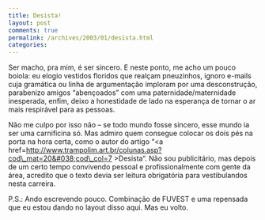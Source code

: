 ```yaml
---
title: Desista!
layout: post
comments: true
permalink: /archives/2003/01/desista.html
categories:
---
```

Ser macho, pra mim, é ser sincero. E neste ponto, me acho um pouco boiola: eu elogio vestidos floridos que realçam pneuzinhos, ignoro e-mails cuja gramática ou linha de argumentação imploram por uma desconstrução, parabenizo amigos &#8220;abençoados&#8221; com uma paternidade/maternidade inesperada, enfim, deixo a honestidade de lado na esperança de tornar o ar mais respirável para as pessoas.

Não me culpo por isso não &#8211; se todo mundo fosse sincero, esse mundo ia ser uma carnificina só. Mas admiro quem consegue colocar os dois pés na porta na hora certa, como o autor do artigo &#8220;<a href=http://www.trampolim.art.br/colunas.asp?cod\_mat=20&#038;cod\_col=7 >Desista</a>&#8220;. Não sou publicitário, mas depois de um certo tempo convivendo pessoal e profissionalmente com gente da área, acredito que o texto devia ser leitura obrigatória para vestibulandos nesta carreira.

P.S.: Ando escrevendo pouco. Combinação de FUVEST e uma repensada que eu estou dando no layout disso aqui. Mas eu volto.